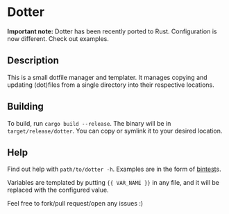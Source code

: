 # Dotter

**Important note:** Dotter has been recently ported to Rust.
Configuration is now different. Check out examples.

## Description

This is a small dotfile manager and templater.
It manages copying and updating (dot)files from a single directory into their respective locations.

## Building
To build, run `cargo build --release`. The binary will be in `target/release/dotter`.
You can copy or symlink it to your desired location.

## Help
Find out help with `path/to/dotter -h`.
Examples are in the form of [bintest](https://www.github.com/SuperCuber/bintest)s.

Variables are templated by putting `{{ VAR_NAME }}` in any file, and it will be
replaced with the configured value.

Feel free to fork/pull request/open any issues :)
